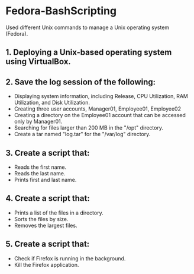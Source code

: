 # Fedora-BashScripting

Used different Unix commands to manage a Unix operating system (Fedora).

## 1. Deploying a Unix-based operating system using VirtualBox.

## 2. Save the log session of the following:
- Displaying system information, including Release, CPU Utilization, RAM Utilization, and Disk Utilization.
- Creating three user accounts, Manager01, Employee01, Employee02
- Creating a directory on the Employee01 account that can be accessed only by Manager01.
- Searching for files larger than 200 MB in the "/opt" directory.
- Create a tar named "log.tar" for the "/var/log" directory.
  
## 3. Create a script that:
- Reads the first name.
- Reads the last name.
- Prints first and last name.

## 4. Create a script that:
- Prints a list of the files in a directory.
- Sorts the files by size.
- Removes the largest files.

## 5. Create a script that:
- Check if Firefox is running in the background.
- Kill the Firefox application.
